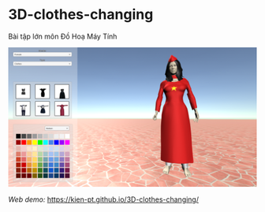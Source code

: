# 3D-clothes-changing
Bài tập lớn môn Đồ Hoạ Máy Tính

![demo](https://github.com/kien-pt/3D-clothes-changing/blob/main/demo.png "demo")

_Web demo:_ https://kien-pt.github.io/3D-clothes-changing/

